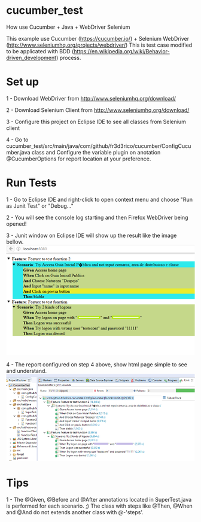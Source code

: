 # cucumber_test
How use Cucumber + Java + WebDriver Selenium

This example use Cucumber (https://cucumber.io/) + Selenium WebDriver (http://www.seleniumhq.org/projects/webdriver/)
This is test case modified to be applicated with BDD (https://en.wikipedia.org/wiki/Behavior-driven_development) process.

# Set up
1 - Download WebDriver from http://www.seleniumhq.org/download/

2 - Download Selenium Client from http://www.seleniumhq.org/download/

3 - Configure this project on Eclipse IDE to see all classes from Selenium client

4 - Go to  cucumber_test/src/main/java/com/github/fr3d3rico/cucumber/ConfigCucumber.java class and Configure the variable plugin on anotation @CucumberOptions for report location at your preference.

# Run Tests
1 - Go to Eclipse IDE and right-click to open context menu and choose "Run as Junit Test" or "Debug..."

2 - You will see the console log starting and then Firefox WebDriver being opened!

3 - Junit window on Eclipse IDE will show up the result like the image bellow.
![alt tag](https://github.com/fr3d3rico/cucumber_test/blob/master/images/cucumber_report.png)

4 - The report configured on step 4 above, show html page simple to see and understand.
![alt tag](https://github.com/fr3d3rico/cucumber_test/blob/master/images/cucumber_test.png)

# Tips
1 - The @Given, @Before and @After annotations located in SuperTest.java is performed for each scenario. ;)
The class with steps like @Then, @When and @And do not extends another class with @-'steps'.
